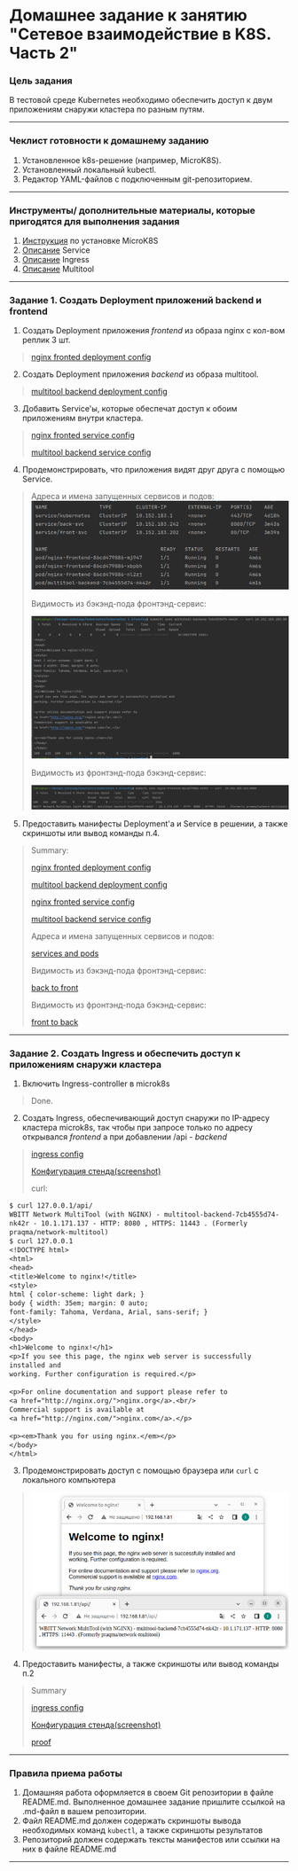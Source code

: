 # Домашнее задание к занятию "Сетевое взаимодействие в K8S. Часть 2"

### Цель задания

В тестовой среде Kubernetes необходимо обеспечить доступ к двум приложениям снаружи кластера по разным путям.

------

### Чеклист готовности к домашнему заданию

1. Установленное k8s-решение (например, MicroK8S).
2. Установленный локальный kubectl.
3. Редактор YAML-файлов с подключенным git-репозиторием.

------

### Инструменты/ дополнительные материалы, которые пригодятся для выполнения задания

1. [Инструкция](https://microk8s.io/docs/getting-started) по установке MicroK8S
2. [Описание](https://kubernetes.io/docs/concepts/services-networking/service/) Service
3. [Описание](https://kubernetes.io/docs/concepts/services-networking/ingress/) Ingress
4. [Описание](https://github.com/wbitt/Network-MultiTool) Multitool

------

### Задание 1. Создать Deployment приложений backend и frontend

1. Создать Deployment приложения _frontend_ из образа nginx с кол-вом реплик 3 шт.
> [nginx fronted deployment config](config/1-5-1-nginx_front.yaml)
2. Создать Deployment приложения _backend_ из образа multitool.
> [multitool backend deployment config](config/1-5-1-multitool_back.yaml)
3. Добавить Service'ы, которые обеспечат доступ к обоим приложениям внутри кластера.
> [nginx fronted service config](config/1-5-1-front_svc.yaml)
>
> [multitool backend service config](config/1-5-1-back_svc.yaml)
4. Продемонстрировать, что приложения видят друг друга с помощью Service.
> Адреса и имена запущенных сервисов и подов: 
> ![services and pods](src/1-5-1_services_and_pods.png)
> 
> Видимость из бэкэнд-пода фронтэнд-сервис: 
> 
> ![back to front](src/back-to-front.png)
> 
> Видимость из фронтэнд-пода бэкэнд-сервис: 
> 
> ![front to back](src/front-to-back.png)
> 

5. Предоставить манифесты Deployment'а и Service в решении, а также скриншоты или вывод команды п.4.
> Summary:
> 
> [nginx fronted deployment config](config/1-5-1-nginx_front.yaml)
> 
> [multitool backend deployment config](config/1-5-1-multitool_back.yaml)
> 
> [nginx fronted service config](config/1-5-1-front_svc.yaml)
>
> [multitool backend service config](config/1-5-1-back_svc.yaml)
> 
> Адреса и имена запущенных сервисов и подов: 
> 
> [services and pods](src/1-5-1_services_and_pods.png)
> 
> Видимость из бэкэнд-пода фронтэнд-сервис: 
> 
> [back to front](src/back-to-front.png)
> 
> Видимость из фронтэнд-пода бэкэнд-сервис: 
> 
> [front to back](src/front-to-back.png)
> 
------

### Задание 2. Создать Ingress и обеспечить доступ к приложениям снаружи кластера

1. Включить Ingress-controller в microk8s
> Done. 
2. Создать Ingress, обеспечивающий доступ снаружи по IP-адресу кластера microk8s, так чтобы при запросе только по адресу открывался _frontend_ а при добавлении /api - _backend_
> [ingress config](config/1-5-2-ingress.yaml)
> 
> [Конфигурация стенда(screenshot)](src/1-5-2_addresses_and_names.png)
> 
> curl: 
> 
``` 
$ curl 127.0.0.1/api/
WBITT Network MultiTool (with NGINX) - multitool-backend-7cb4555d74-nk42r - 10.1.171.137 - HTTP: 8080 , HTTPS: 11443 . (Formerly praqma/network-multitool)
$ curl 127.0.0.1
<!DOCTYPE html>
<html>
<head>
<title>Welcome to nginx!</title>
<style>
html { color-scheme: light dark; }
body { width: 35em; margin: 0 auto;
font-family: Tahoma, Verdana, Arial, sans-serif; }
</style>
</head>
<body>
<h1>Welcome to nginx!</h1>
<p>If you see this page, the nginx web server is successfully installed and
working. Further configuration is required.</p>

<p>For online documentation and support please refer to
<a href="http://nginx.org/">nginx.org</a>.<br/>
Commercial support is available at
<a href="http://nginx.com/">nginx.com</a>.</p>

<p><em>Thank you for using nginx.</em></p>
</body>
</html>
```
3. Продемонстрировать доступ с помощью браузера или `curl` с локального компьютера
> ![proof](src/1-5-2_proof.png)
4. Предоставить манифесты, а также скриншоты или вывод команды п.2
> Summary
> 
> [ingress config](config/1-5-2-ingress.yaml)
> 
> [Конфигурация стенда(screenshot)](src/1-5-2_addresses_and_names.png)
> 
> [proof](src/1-5-2_proof.png)
------

### Правила приема работы

1. Домашняя работа оформляется в своем Git репозитории в файле README.md. Выполненное домашнее задание пришлите ссылкой на .md-файл в вашем репозитории.
2. Файл README.md должен содержать скриншоты вывода необходимых команд `kubectl`, а также скриншоты результатов
3. Репозиторий должен содержать тексты манифестов или ссылки на них в файле README.md

------